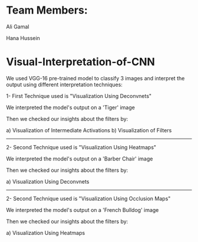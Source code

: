 # Team Members:
Ali Gamal

Hana Hussein

# Visual-Interpretation-of-CNN

We used VGG-16 pre-trained model to classify 3 images and interpret the output using different interpretation techniques:


1- First Technique used is "Visualization Using Deconvnets"

We interpreted the model's output on a 'Tiger' image


Then we checked our insights about the filters by:


a) Visualization of Intermediate Activations
b) Visualization of Filters


--------------------------------------------------------------


2- Second Technique used is "Visualization Using Heatmaps"

We interpreted the model's output on a 'Barber Chair' image


Then we checked our insights about the filters by:


a) Visualization Using Deconvnets


--------------------------------------------------------------


2- Second Technique used is "Visualization Using Occlusion Maps"


We interpreted the model's output on a 'French Bulldog' image


Then we checked our insights about the filters by:


a) Visualization Using Heatmaps

